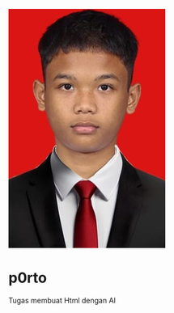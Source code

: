 ![alt txt](https://github.com/zykul/p0rto/blob/main/inpoloker1.jpg?raw=true)

# p0rto
Tugas membuat Html dengan AI
